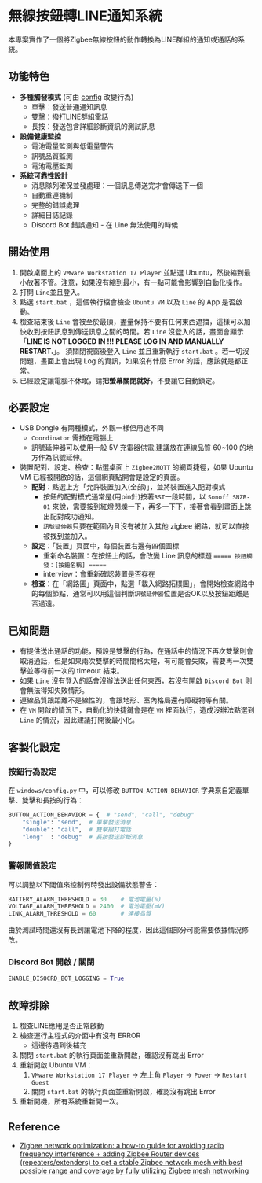 # 無線按鈕轉LINE通知系統

本專案實作了一個將Zigbee無線按鈕的動作轉換為LINE群組的通知或通話的系統。

## 功能特色

- **多種觸發模式** (可由 [config](windows/config.py) 改變行為)
    - 單擊：發送普通通知訊息
    - 雙擊：撥打LINE群組電話
    - 長按：發送包含詳細診斷資訊的測試訊息
- **設備健康監控**
    - 電池電量監測與低電量警告
    - 訊號品質監測
    - 電池電壓監測
- **系統可靠性設計**
    - 消息隊列確保並發處理：一個訊息傳送完才會傳送下一個
    - 自動重連機制
    - 完整的錯誤處理
    - 詳細日誌記錄
    - Discord Bot 錯誤通知 - 在 Line 無法使用的時候


## 開始使用
1. 開啟桌面上的 `VMware Workstation 17 Player` 並點選 Ubuntu，然後縮到最小放著不管。注意，如果沒有縮到最小，有一點可能會影響到自動化操作。
2. 打開 `Line`並且登入。
3. 點選 `start.bat` ，這個執行檔會檢查 `Ubuntu VM` 以及 `Line` 的 App 是否啟動。
4. 檢查結束後 `Line` 會被至於最頂，盡量保持不要有任何東西遮擋，這樣可以加快收到按鈕訊息到傳送訊息之間的時間。若 `Line` 沒登入的話，畫面會顯示「**LINE IS NOT LOGGED IN !!! PLEASE LOG IN AND MANUALLY RESTART.**」。 須關閉視窗後登入 `Line` 並且重新執行 `start.bat` 。若一切沒問題，畫面上會出現 Log 的資訊，如果沒有什麼 Error 的話，應該就是都正常。
5. 已經設定讓電腦不休眠，請**把螢幕關閉就好**，不要讓它自動鎖定。

## 必要設定
- USB Dongle 有兩種模式，外觀一樣但用途不同
    - `Coordinator` 需插在電腦上
    - 訊號延伸器可以使用一般 5V 充電器供電,建議放在連線品質 60~100 的地方作為訊號延伸。
- 裝置配對、設定、檢查：點選桌面上 `Zigbee2MQTT` 的網頁捷徑，如果 Ubuntu VM 已經被開啟的話，這個網頁點開會是設定的頁面。
    - **配對**：點選上方「允許裝置加入(全部)」，並將裝置進入配對模式
        - 按鈕的配對模式通常是(用pin針)按著`RST`一段時間，以 `Sonoff SNZB-01` 來說，需要按到紅燈閃爍一下，再多一下下，接著會看到畫面上跳出配對成功通知。
        - `訊號延伸器`只要在範圍內且沒有被加入其他 zigbee 網路，就可以直接被找到並加入。
    - **設定**：「裝置」頁面中，每個裝置右邊有四個圖標
        - 重新命名裝置：在按鈕上的話，會改變 Line 訊息的標題 `===== 按鈕觸發：[按鈕名稱] =====`
        - interview：會重新確認裝置是否存在
    - **檢查**：在「網路圖」頁面中，點選「載入網路拓樸圖」，會開始檢查網路中的每個節點，通常可以用這個判斷`訊號延伸器`位置是否OK以及按鈕距離是否過遠。

## 已知問題
- 有提供送出通話的功能，預設是雙擊的行為，在通話中的情況下再次雙擊則會取消通話，但是如果兩次雙擊的時間間格太短，有可能會失敗，需要再一次雙擊並等待前一次的 timeout 結束。
- 如果 `Line` 沒有登入的話會沒辦法送出任何東西，若沒有開啟 `Discord Bot` 則會無法得知失敗情形。
- 連線品質跟距離不是線性的，會跟地形、室內格局還有障礙物等有關。
- 在 `VM` 開啟的情況下，自動化的快捷鍵會是在 `VM` 裡面執行，造成沒辦法點選到 `Line` 的情況，因此建議打開後最小化。

## 客製化設定

### 按鈕行為設定

在 `windows/config.py` 中，可以修改 `BUTTON_ACTION_BEHAVIOR` 字典來自定義單擊、雙擊和長按的行為：

```python
BUTTON_ACTION_BEHAVIOR = {  # "send", "call", "debug"
    "single": "send",  # 單擊發送消息
    "double": "call",  # 雙擊撥打電話
    "long"  : "debug"  # 長按發送診斷消息
}
```

### 警報閾值設定

可以調整以下閾值來控制何時發出設備狀態警告：

```python
BATTERY_ALARM_THRESHOLD = 30    # 電池電量(%)
VOLTAGE_ALARM_THRESHOLD = 2400  # 電池電壓(mV)
LINK_ALARM_THRESHOLD = 60       # 連接品質
```

由於測試時間還沒有長到讓電池下降的程度，因此這個部分可能需要依據情況修改。

### Discord Bot 開啟 / 關閉

```python
ENABLE_DISOCRD_BOT_LOGGING = True
```

## 故障排除

1. 檢查LINE應用是否正常啟動
2. 檢查運行主程式的介面中有沒有 ERROR
    - 這邊待遇到後補充
3. 關閉 `start.bat` 的執行頁面並重新開啟，確認沒有跳出 Error
4. 重新開啟 Ubuntu VM：
    1. `VMware Workstation 17 Player` -> 左上角 `Player` -> `Power` -> `Restart Guest`
    2. 關閉 `start.bat` 的執行頁面並重新開啟，確認沒有跳出 Error
5. 重新開機，所有系統重新開一次。

## Reference
- [Zigbee network optimization: a how-to guide for avoiding radio frequency interference + adding Zigbee Router devices (repeaters/extenders) to get a stable Zigbee network mesh with best possible range and coverage by fully utilizing Zigbee mesh networking](https://community.home-assistant.io/t/zigbee-network-optimization-a-how-to-guide-for-avoiding-radio-frequency-interference-adding-zigbee-router-devices-repeaters-extenders-to-get-a-stable-zigbee-network-mesh-with-best-possible-range-and-coverage-by-fully-utilizing-zigbee-mesh-networking/515752)